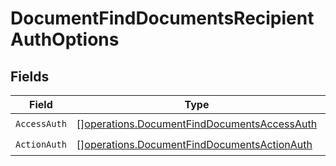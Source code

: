 # DocumentFindDocumentsRecipientAuthOptions


## Fields

| Field                                                                                                      | Type                                                                                                       | Required                                                                                                   | Description                                                                                                |
| ---------------------------------------------------------------------------------------------------------- | ---------------------------------------------------------------------------------------------------------- | ---------------------------------------------------------------------------------------------------------- | ---------------------------------------------------------------------------------------------------------- |
| `AccessAuth`                                                                                               | [][operations.DocumentFindDocumentsAccessAuth](../../models/operations/documentfinddocumentsaccessauth.md) | :heavy_check_mark:                                                                                         | N/A                                                                                                        |
| `ActionAuth`                                                                                               | [][operations.DocumentFindDocumentsActionAuth](../../models/operations/documentfinddocumentsactionauth.md) | :heavy_check_mark:                                                                                         | N/A                                                                                                        |